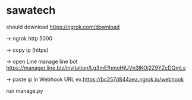 # sawatech
should download https://ngrok.com/download

-> ngrok http 5000

-> copy ip (https)

-> open Line manage
line bot https://manager.line.biz/invitation/Lg3mEfhmoHjUVn3lKOj2Z9YZcDQmLs

-> paste ip in Webhook URL ex.https://bc257d844aea.ngrok.io/webhook

run manage.py
